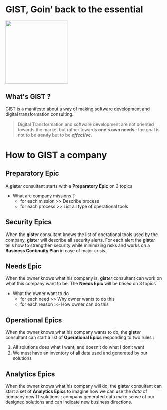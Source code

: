 # GIST, Goin’ back to the essential
<img src="gist.png" width="200">

## What's GIST ?
GIST is a manifesto about a way of making software development and digital transformation consulting.
> Digital Transformation and software development are not oriented towards the market but rather towards **one's own needs** : the goal is not to be ~~trendy~~ but to be **_effective_**.
# How to GIST a company
## Preparatory Epic
A **gist**_er_ consultant starts with a **Preparatory Epic** on 3 topics
- What are company missions ?
  - for each mission >> Describe process
  - for each process >> List all type of operational tools
## Security Epics
When the **gist**_er_ consultant knows the list of operational tools used by the company, **gist**_er_ will describe all security alerts.
For each alert the **gist**_er_ tells how to strengthen security while minimizing risks and works on a **Business Continuity Plan** in case of major crisis.
## Needs Epic
When the owner knows what his company is, **gist**_er_ consultant can work on what this company want to be. The **Needs Epic** will be based on 3 topics
- What the owner want to do
  - for each need >> Why owner wants to do this
  - for each reason >> How owner can do this

## Operational Epics
When the owner knows what his company wants to do, the **gist**_er_ consultant can start a list of **Operational Epics** responding to two rules :

1. All solutions does what I want, and doesn’t do what I don’t want
2. We must have an inventory of all data used and generated by our solutions 

## Analytics Epics
When the owner knows what his company will do, the **gist**_er_ consultant can start a set of **Analytics Epics** to imagine how we can use the _data_ of company new IT solutions : company generated data make sense of our designed solutions and can indicate new business directions.
